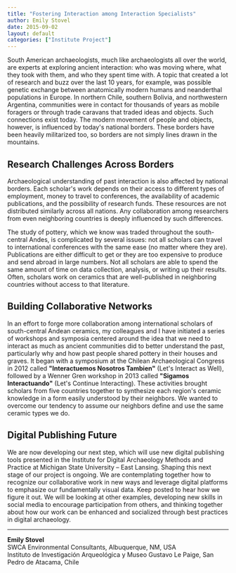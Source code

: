 ```yaml
---
title: "Fostering Interaction among Interaction Specialists"
author: Emily Stovel
date: 2015-09-02
layout: default
categories: ["Institute Project"]
---
```


South American archaeologists, much like archaeologists all over the world, are experts at exploring ancient interaction: who was moving where, what they took with them, and who they spent time with. A topic that created a lot of research and buzz over the last 10 years, for example, was possible genetic exchange between anatomically modern humans and neanderthal populations in Europe. In northern Chile, southern Bolivia, and northwestern Argentina, communities were in contact for thousands of years as mobile foragers or through trade caravans that traded ideas and objects. Such connections exist today. The modern movement of people and objects, however, is influenced by today's national borders. These borders have been heavily militarized too, so borders are not simply lines drawn in the mountains.

## Research Challenges Across Borders

Archaeological understanding of past interaction is also affected by national borders. Each scholar's work depends on their access to different types of employment, money to travel to conferences, the availability of academic publications, and the possibility of research funds. These resources are not distributed similarly across all nations. Any collaboration among researchers from even neighboring countries is deeply influenced by such differences.

The study of pottery, which we know was traded throughout the south-central Andes, is complicated by several issues: not all scholars can travel to international conferences with the same ease (no matter where they are). Publications are either difficult to get or they are too expensive to produce and send abroad in large numbers. Not all scholars are able to spend the same amount of time on data collection, analysis, or writing up their results. Often, scholars work on ceramics that are well-published in neighboring countries without access to that literature.

## Building Collaborative Networks

In an effort to forge more collaboration among international scholars of south-central Andean ceramics, my colleagues and I have initiated a series of workshops and symposia centered around the idea that we need to interact as much as ancient communities did to better understand the past, particularly why and how past people shared pottery in their houses and graves. It began with a symposium at the Chilean Archaeological Congress in 2012 called **"Interactuemos Nosotros Tambien"** (Let's Interact as Well), followed by a Wenner Gren workshop in 2013 called **"Sigamos Interactuando"** (Let's Continue Interacting). These activities brought scholars from five countries together to synthesize each region's ceramic knowledge in a form easily understood by their neighbors. We wanted to overcome our tendency to assume our neighbors define and use the same ceramic types we do.

## Digital Publishing Future

We are now developing our next step, which will use new digital publishing tools presented in the Institute for Digital Archaeology Methods and Practice at Michigan State University – East Lansing. Shaping this next stage of our project is ongoing. We are contemplating together how to recognize our collaborative work in new ways and leverage digital platforms to emphasize our fundamentally visual data. Keep posted to hear how we figure it out. We will be looking at other examples, developing new skills in social media to encourage participation from others, and thinking together about how our work can be enhanced and socialized through best practices in digital archaeology.

---

**Emily Stovel**  
SWCA Environmental Consultants, Albuquerque, NM, USA  
Instituto de Investigación Arqueológica y Museo Gustavo Le Paige, San Pedro de Atacama, Chile
